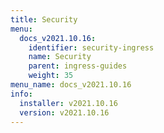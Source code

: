 ```yaml
---
title: Security
menu:
  docs_v2021.10.16:
    identifier: security-ingress
    name: Security
    parent: ingress-guides
    weight: 35
menu_name: docs_v2021.10.16
info:
  installer: v2021.10.16
  version: v2021.10.16
---
```


